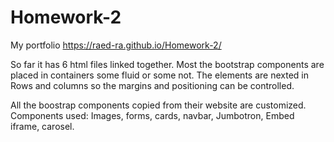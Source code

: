 # Homework-2
My portfolio https://raed-ra.github.io/Homework-2/


So far it has 6 html files linked together.
Most the bootstrap components are placed in containers some fluid or some not. The elements are nexted in Rows and columns so the margins and positioning can be controlled.

All the boostrap components copied from their website are customized. 
Components used:  Images, forms, cards, navbar, Jumbotron, Embed iframe, carosel.
